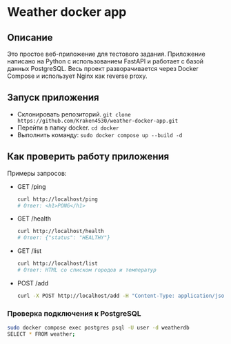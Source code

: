# Weather docker app

## Описание

Это простое веб-приложение для тестового задания.
Приложение написано на Python с использованием FastAPI и работает с базой данных PostgreSQL.
Весь проект разворачивается через Docker Compose и использует Nginx как reverse proxy.

## Запуск приложения

- Склонировать репозиторий.
  `git clone https://github.com/Kraken4530/weather-docker-app.git`
- Перейти в папку docker.
  `cd docker`
- Выполнить команду:
  `sudo docker compose up --build -d`

## Как проверить работу приложения

Примеры запросов:

- GET /ping

  ```bash
  curl http://localhost/ping
  # Ответ: <h1>PONG</h1>
  ```

- GET /health

  ```bash
  curl http://localhost/health
  # Ответ: {"status": "HEALTHY"}
  ```

- GET /list

  ```bash
  curl http://localhost/list
  # Ответ: HTML со списком городов и температур
  ```

- POST /add

  ```bash
  curl -X POST http://localhost/add -H "Content-Type: application/json" -d '{"city": "Moscow", "temperature": 25}'
  ```

### Проверка подключения к PostgreSQL

```bash
sudo docker compose exec postgres psql -U user -d weatherdb
SELECT * FROM weather;
```
